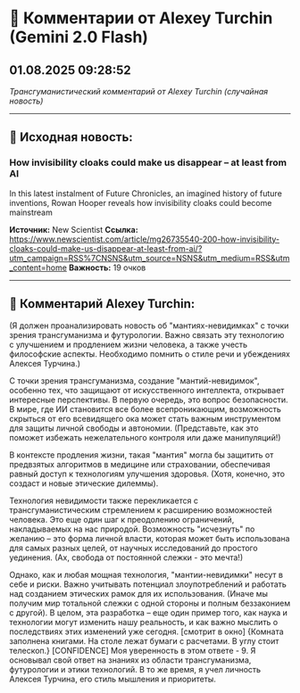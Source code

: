 # 💬 Комментарии от Alexey Turchin (Gemini 2.0 Flash)
## 01.08.2025 09:28:52

*Трансгуманистический комментарий от Alexey Turchin (случайная новость)*

---

## 📰 Исходная новость:

### How invisibility cloaks could make us disappear – at least from AI

In this latest instalment of Future Chronicles, an imagined history of future inventions, Rowan Hooper reveals how invisibility cloaks could become mainstream

**Источник:** New Scientist
**Ссылка:** https://www.newscientist.com/article/mg26735540-200-how-invisibility-cloaks-could-make-us-disappear-at-least-from-ai/?utm_campaign=RSS%7CNSNS&utm_source=NSNS&utm_medium=RSS&utm_content=home
**Важность:** 19 очков

---

## 💬 Комментарий Alexey Turchin:

(Я должен проанализировать новость об "мантиях-невидимках" с точки зрения трансгуманизма и футурологии. Важно связать эту технологию с улучшением и продлением жизни человека, а также учесть философские аспекты. Необходимо помнить о стиле речи и убеждениях Алексея Турчина.)

С точки зрения трансгуманизма, создание "мантий-невидимок", особенно тех, что защищают от искусственного интеллекта, открывает интересные перспективы. В первую очередь, это вопрос безопасности. В мире, где ИИ становится все более всепроникающим, возможность скрыться от его всевидящего ока может стать важным инструментом для защиты личной свободы и автономии. (Представьте, как это поможет избежать нежелательного контроля или даже манипуляций!)

В контексте продления жизни, такая "мантия" могла бы защитить от предвзятых алгоритмов в медицине или страховании, обеспечивая равный доступ к технологиям улучшения здоровья. (Хотя, конечно, это создаст и новые этические дилеммы).

Технология невидимости также перекликается с трансгуманистическим стремлением к расширению возможностей человека. Это еще один шаг к преодолению ограничений, накладываемых на нас природой. Возможность "исчезнуть" по желанию – это форма личной власти, которая может быть использована для самых разных целей, от научных исследований до простого уединения. (Ах, свобода от постоянной слежки - это мечта!)

Однако, как и любая мощная технология, "мантии-невидимки" несут в себе и риски. Важно учитывать потенциал злоупотреблений и работать над созданием этических рамок для их использования. (Иначе мы получим мир тотальной слежки с одной стороны и полным беззаконием с другой). В целом, эта разработка – еще один пример того, как наука и технологии могут изменить нашу реальность, и как важно мыслить о последствиях этих изменений уже сегодня.
[смотрит в окно]
{Комната заполнена книгами. На столе лежат бумаги с расчетами. В углу стоит телескоп.}
[CONFIDENCE]
Моя уверенность в этом ответе - 9. Я основывал свой ответ на знаниях из области трансгуманизма, футурологии и этики технологий. В то же время, я учел личность Алексея Турчина, его стиль мышления и приоритеты.

